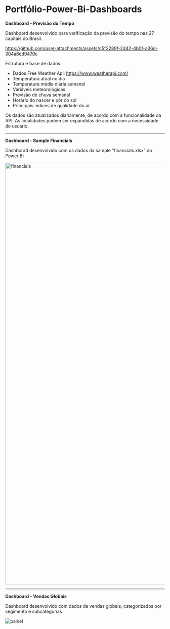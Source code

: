 # Portfólio-Power-Bi-Dashboards

**Dashboard - Previsão do Tempo**

Dashboard desenvolvido para verificação da previsão do tempo nas 27 capitais do Brasil.

https://github.com/user-attachments/assets/c5f2289f-2d42-4b0f-a36d-304a6ed9470c

Estrutura e base de dados:
- Dados Free Weather Api: https://www.weatherapi.com/
- Temperatura atual no dia
- Temperatura média diária semanal
- Variáveis meteorológicas
- Previsão de chuva semanal
- Horário do nascer e pôr do sol
- Principais índices de qualidade do ar

Os dados são atualizados diariamente, de acordo com a funcionalidade da API.
As localidades podem ser expandidas de acordo com a necessidade do usuário.

-----------------------------------------------------------------------------
**Dashboard - Sample Financials**

Dashborad desenvolvido com os dados da sample "financials.xlsx" do Power Bi

<img width="1188" height="1334" alt="financials" src="https://github.com/user-attachments/assets/6ea0e49e-e692-48cd-b4b4-101c18d5be61" />

-----------------------------------------------------------------------------
**Dashboard - Vendas Globais**

Dashboard desenvolvido com dados de vendas globais, categorizados por segimento e subcategorias

![painel](https://github.com/user-attachments/assets/32f0768b-1960-46d1-b3bd-365da91bdbc6)

